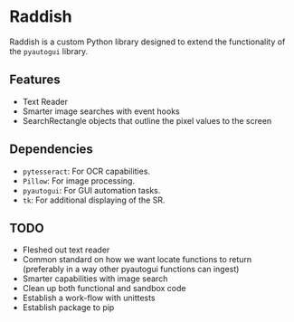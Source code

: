 # Raddish

Raddish is a custom Python library designed to extend the functionality of the `pyautogui` library.
## Features

- Text Reader 
- Smarter image searches with event hooks
- SearchRectangle objects that outline the pixel values to the screen
## Dependencies


- `pytesseract`: For OCR capabilities.
- `Pillow`: For image processing.
- `pyautogui`: For GUI automation tasks.
- `tk`: For additional displaying of the SR.

## TODO

- Fleshed out text reader
- Common standard on how we want locate functions to return (preferably in a way other pyautogui functions can ingest)
- Smarter capabilities with image search
- Clean up both functional and sandbox code
- Establish a work-flow with unittests
- Establish package to pip
